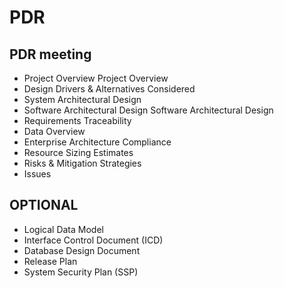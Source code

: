 # PDR

## PDR meeting

* Project Overview Project Overview
* Design Drivers & Alternatives Considered
* System Architectural Design
* Software Architectural Design Software Architectural Design
* Requirements Traceability
* Data Overview
* Enterprise Architecture Compliance
* Resource Sizing Estimates
* Risks & Mitigation Strategies
* Issues

## OPTIONAL

* Logical Data Model
* Interface Control Document (ICD)
* Database Design Document
* Release Plan
* System Security Plan (SSP)
